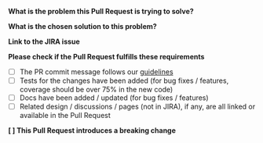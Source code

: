 **What is the problem this Pull Request is trying to solve?**
 
**What is the chosen solution to this problem?**
 
**Link to the JIRA issue**
<!--e.g. https://jira.talendforge.org/browse/XXX -->
 
**Please check if the Pull Request fulfills these requirements**
- [ ] The PR commit message follows our [guidelines](https://github.com/Talend/daikon/blob/master/CONTRIBUTING.md)
- [ ] Tests for the changes have been added (for bug fixes / features, coverage should be over 75% in the new code)
- [ ] Docs have been added / updated (for bug fixes / features)
- [ ] Related design / discussions / pages (not in JIRA), if any, are all linked or available in the Pull Request

<!-- You can add more checkboxes here -->
 
**[ ] This Pull Request introduces a breaking change**
 
<!-- **Original Template** -->
<!-- https://github.com/Talend/tools/blob/master/tools-root-github/.github/PULL_REQUEST_TEMPLATE.md -->
